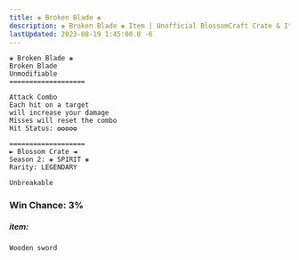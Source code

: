 ```yaml
---
title: ❀ Broken Blade ❀
description: ❀ Broken Blade ❀ Item | Unofficial BlossomCraft Crate & Item Documentation
lastUpdated: 2023-08-19 1:45:00.0 -6
---
```

```
❀ Broken Blade ❀
Broken Blade
Unmodifiable
===================

Attack Combo
Each hit on a target
will increase your damage
Misses will reset the combo
Hit Status: ✪✪✪✪✪

===================
► Blossom Crate ◄
Season 2: ❀ SPIRIT ❀
Rarity: LEGENDARY

Unbreakable
```
### Win Chance: 3%

##### item:
`Wooden sword`